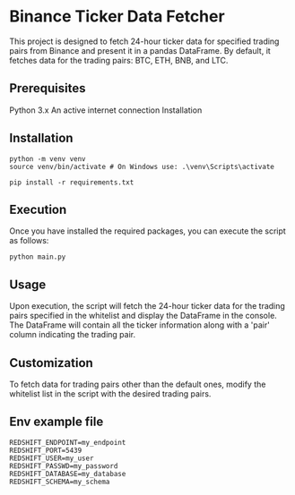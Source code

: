 # Binance Ticker Data Fetcher

This project is designed to fetch 24-hour ticker data for specified trading pairs from Binance and present it in a pandas DataFrame. By default, it fetches data for the trading pairs: BTC, ETH, BNB, and LTC.

## Prerequisites

Python 3.x
An active internet connection
Installation

## Installation

```
python -m venv venv
source venv/bin/activate # On Windows use: .\venv\Scripts\activate

pip install -r requirements.txt
```

## Execution

Once you have installed the required packages, you can execute the script as follows:

```
python main.py
```

## Usage

Upon execution, the script will fetch the 24-hour ticker data for the trading pairs specified in the whitelist and display the DataFrame in the console. The DataFrame will contain all the ticker information along with a 'pair' column indicating the trading pair.

## Customization

To fetch data for trading pairs other than the default ones, modify the whitelist list in the script with the desired trading pairs.

## Env example file

```
REDSHIFT_ENDPOINT=my_endpoint
REDSHIFT_PORT=5439
REDSHIFT_USER=my_user
REDSHIFT_PASSWD=my_password
REDSHIFT_DATABASE=my_database
REDSHIFT_SCHEMA=my_schema
```
